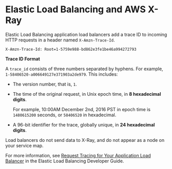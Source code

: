 # Elastic Load Balancing and AWS X\-Ray<a name="xray-services-elb"></a>

Elastic Load Balancing application load balancers add a trace ID to incoming HTTP requests in a header named `X-Amzn-Trace-Id`\.

```
X-Amzn-Trace-Id: Root=1-5759e988-bd862e3fe1be46a994272793
```

**Trace ID Format**

A `trace_id` consists of three numbers separated by hyphens\. For example, `1-58406520-a006649127e371903a2de979`\. This includes:

+ The version number, that is, `1`\.

+ The time of the original request, in Unix epoch time, in **8 hexadecimal digits**\.

  For example, 10:00AM December 2nd, 2016 PST in epoch time is `1480615200` seconds, or `58406520` in hexadecimal\.

+ A 96\-bit identifier for the trace, globally unique, in **24 hexadecimal digits**\.

Load balancers do not send data to X\-Ray, and do not appear as a node on your service map\.

For more information, see [Request Tracing for Your Application Load Balancer](http://docs.aws.amazon.com/elasticloadbalancing/latest/application/load-balancer-request-tracing.html) in the Elastic Load Balancing Developer Guide\.
